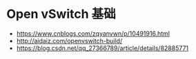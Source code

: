 #  Open vSwitch 基础

* https://www.cnblogs.com/zqyanywn/p/10491916.html
* http://aidaiz.com/openvswitch-build/
* https://blog.csdn.net/qq_27366789/article/details/82885771
